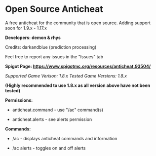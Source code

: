 # Open Source Anticheat
 A free anticheat for the community that is open source.
 Adding support soon for 1.9.x - 1.17.x
 
****Developers: demon & rhys****

Credits: darkandblue (prediction processing)

Feel free to report any issues in the "Issues" tab

**Spigot Page: https://www.spigotmc.org/resources/anticheat.93504/**

*Supported Game Verison: 1.8.x*
*Tested Game Versions: 1.8.x*

**(Highly recommended to use 1.8.x as all version above have not been tested)**


**Permissions:**

* anticheat.command - use "/ac" command(s)

* anticheat.alerts - see alerts permission

**Commands:**

* /ac - displays anticheat commands and information

* /ac alerts - toggles on and off alerts
